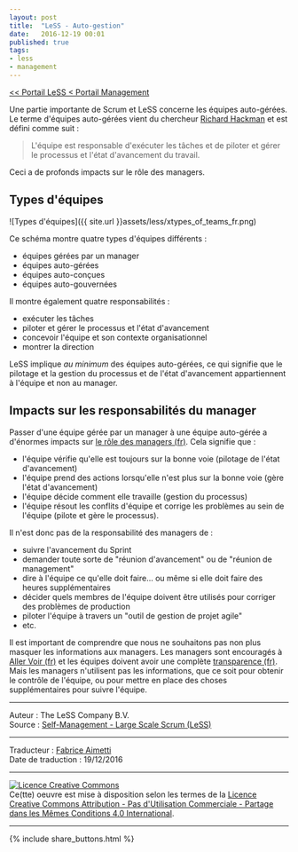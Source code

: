 ```yaml
---
layout: post
title:  "LeSS - Auto-gestion"
date:   2016-12-19 00:01
published: true
tags:
- less
- management
---
```



[<< Portail LeSS < Portail Management](http://www.les-traducteurs-agiles.org/2016/12/26/less-portail-management.html)

Une partie importante de Scrum et LeSS concerne les équipes auto-gérées. Le terme d'équipes auto-gérées vient du chercheur [Richard Hackman](http://jrichardhackman.com/thinking-about-teams/) et est défini comme suit :

> L'équipe est responsable d'exécuter les tâches et de piloter et gérer le processus et l'état d'avancement du travail.

Ceci a de profonds impacts sur le rôle des managers.

## Types d'équipes

![Types d'équipes]({{ site.url }}assets/less/xtypes_of_teams_fr.png)

Ce schéma montre quatre types d'équipes différents :

* équipes gérées par un manager
* équipes auto-gérées
* équipes auto-conçues
* équipes auto-gouvernées


Il montre également quatre responsabilités :

* exécuter les tâches
* piloter et gérer le processus et l'état d'avancement
* concevoir l'équipe et son contexte organisationnel
* montrer la direction


LeSS implique _au minimum_ des équipes auto-gérées, ce qui signifie que le pilotage et la gestion du processus et de l'état d'avancement appartiennent à l'équipe et non au manager.

## Impacts sur les responsabilités du manager

Passer d'une équipe gérée par un manager à une équipe auto-gérée a d'énormes impacts sur [le rôle des managers (fr)](http://www.les-traducteurs-agiles.org/2016/12/26/less-role-du-manager.html). Cela signifie que :

* l'équipe vérifie qu'elle est toujours sur la bonne voie (pilotage de l'état d'avancement)
* l'équipe prend des actions lorsqu'elle n'est plus sur la bonne voie (gère l'état d'avancement)
* l'équipe décide comment elle travaille (gestion du processus)
* l'équipe résout les conflits d'équipe et corrige les problèmes au sein de l'équipe (pilote et gère le processus).


Il n'est donc pas de la responsabilité des managers de :

* suivre l'avancement du Sprint
* demander toute sorte de "réunion d'avancement" ou de "réunion de management"
* dire à l'équipe ce qu'elle doit faire... ou même si elle doit faire des heures supplémentaires
* décider quels membres de l'équipe doivent être utilisés pour corriger des problèmes de production
* piloter l'équipe à travers un "outil de gestion de projet agile"
* etc.


Il est important de comprendre que nous ne souhaitons pas non plus masquer les informations aux managers. Les managers sont encouragés à [Aller Voir (fr)](http://www.les-traducteurs-agiles.org/2016/12/26/less-aller-voir.html) et les équipes doivent avoir une complète [transparence (fr)](http://www.les-traducteurs-agiles.org/2016/12/23/less-transparence.html). Mais les managers n'utilisent pas les informations, que ce soit pour obtenir le contrôle de l'équipe, ou pour mettre en place des choses supplémentaires pour suivre l'équipe.


---
Auteur : The LeSS Company B.V.  
Source : [Self-Management - Large Scale Scrum (LeSS)](http://less.works/less/management/self_managing_teams.html)  

---
Traducteur : [Fabrice Aimetti](http://www.fabrice-aimetti.fr/)  
Date de traduction : 19/12/2016  

---

<a rel="license" href="http://creativecommons.org/licenses/by-nc-sa/4.0/"><img alt="Licence Creative Commons" style="border-width:0" src="http://i.creativecommons.org/l/by-nc-sa/4.0/88x31.png" /></a><br />Ce(tte) oeuvre est mise à disposition selon les termes de la <a rel="license" href="http://creativecommons.org/licenses/by-nc-sa/4.0/">Licence Creative Commons Attribution - Pas d'Utilisation Commerciale - Partage dans les Mêmes Conditions 4.0 International</a>.

---

{% include share_buttons.html %}
